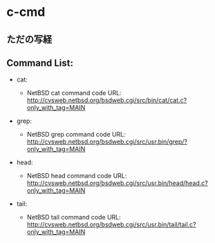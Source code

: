 # c-cmd

## ただの写経

## Command List:
 - cat:
   - NetBSD cat command code URL: http://cvsweb.netbsd.org/bsdweb.cgi/src/bin/cat/cat.c?only_with_tag=MAIN

 - grep:
   - NetBSD grep command code URL: http://cvsweb.netbsd.org/bsdweb.cgi/src/usr.bin/grep/?only_with_tag=MAIN

 - head:
   - NetBSD head command code URL: http://cvsweb.netbsd.org/bsdweb.cgi/src/usr.bin/head/head.c?only_with_tag=MAIN

 - tail:
   - NetBSD tail command code URL: http://cvsweb.netbsd.org/bsdweb.cgi/src/usr.bin/tail/tail.c?only_with_tag=MAIN


